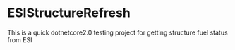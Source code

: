 # ESIStructureRefresh
This is a quick dotnetcore2.0 testing project for getting structure fuel status from ESI
